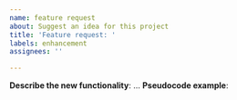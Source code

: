 ```yaml
---
name: feature request
about: Suggest an idea for this project
title: 'Feature request: '
labels: enhancement
assignees: ''

---
```


**Describe the new functionality**: ...
**Pseudocode example**:
```python
```
